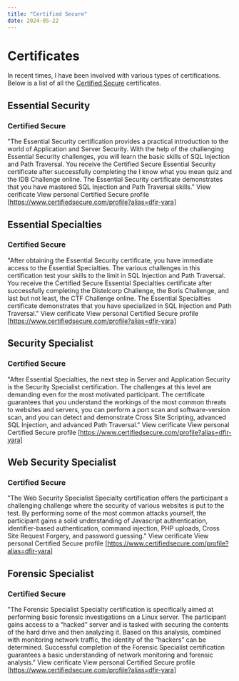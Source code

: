 ```yaml
---
title: "Certified Secure"
date: 2024-05-22
---
```

# Certificates
In recent times, I have been involved with various types of certifications. Below is a list of all the [Certified Secure](https://www.certifiedsecure.com/frontpage) certificates.

## Essential Security 
### Certified Secure
"The Essential Security certification provides a practical introduction to the world of Application and Server Security. With the help of the challenging Essential Security challenges, you will learn the basic skills of SQL Injection and Path Traversal. You receive the Certified Secure Essential Security certificate after successfully completing the I know what you mean quiz and the IDB Challenge online. The Essential Security certificate demonstrates that you have mastered SQL Injection and Path Traversal skills."
View cerificate
View personal Certified Secure profile [https://www.certifiedsecure.com/profile?alias=dfir-yara]

## Essential Specialties 
### Certified Secure
"After obtaining the Essential Security certificate, you have immediate access to the Essential Specialties. The various challenges in this certification test your skills to the limit in SQL Injection and Path Traversal. You receive the Certified Secure Essential Specialties certificate after successfully completing the Distelcorp Challenge, the Boris Challenge, and last but not least, the CTF Challenge online. The Essential Specialties certificate demonstrates that you have specialized in SQL Injection and Path Traversal."
View cerificate
View personal Certified Secure profile [https://www.certifiedsecure.com/profile?alias=dfir-yara]

## Security Specialist
### Certified Secure
"After Essential Specialties, the next step in Server and Application Security is the Security Specialist certification. The challenges at this level are demanding even for the most motivated participant. The certificate guarantees that you understand the workings of the most common threats to websites and servers, you can perform a port scan and software-version scan, and you can detect and demonstrate Cross Site Scripting, advanced SQL Injection, and advanced Path Traversal."
View cerificate
View personal Certified Secure profile [https://www.certifiedsecure.com/profile?alias=dfir-yara]

## Web Security Specialist 
### Certified Secure
"The Web Security Specialist Specialty certification offers the participant a challenging challenge where the security of various websites is put to the test. By performing some of the most common attacks yourself, the participant gains a solid understanding of Javascript authentication, identifier-based authentication, command injection, PHP uploads, Cross Site Request Forgery, and password guessing."
View cerificate
View personal Certified Secure profile [https://www.certifiedsecure.com/profile?alias=dfir-yara]

## Forensic Specialist
### Certified Secure
"The Forensic Specialist Specialty certification is specifically aimed at performing basic forensic investigations on a Linux server. The participant gains access to a “hacked” server and is tasked with securing the contents of the hard drive and then analyzing it. Based on this analysis, combined with monitoring network traffic, the identity of the “hackers” can be determined. Successful completion of the Forensic Specialist certification guarantees a basic understanding of network monitoring and forensic analysis."
View cerificate
View personal Certified Secure profile [https://www.certifiedsecure.com/profile?alias=dfir-yara]
